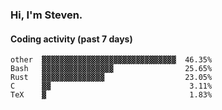 ### Hi, I'm Steven.

#### Coding activity (past 7 days)
```
other  ▓▓▓▓▓▓▓▓▓▓▓▓▓▓▓▓▓▓▓▓▓▓▓▓▓▓▓▓▓▓  46.35%
Bash   ▓▓▓▓▓▓▓▓▓▓▓▓▓▓▓▓                25.65%
Rust   ▓▓▓▓▓▓▓▓▓▓▓▓▓▓                  23.05%
C      ▓▓                               3.11%
TeX    ▓                                1.83%
```
